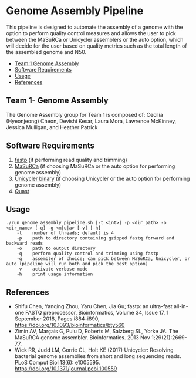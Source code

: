 # Genome Assembly Pipeline
This pipeline is designed to automate the assembly of a genome with the option to perform quality control measures and allows the user to pick between the MaSuRCa or Unicycler assemblers or the auto option, which will decide for the user based on quality metrics such as the total length of the assembled genome and N50.

* [Team 1 Genome Assembly ](#Team-1-Genome-Assembly)
* [Software Requirements](#Software-Requirements)
* [Usage](#Usage)
* [References](#References)

## Team 1- Genome Assembly
The Genome Assembly group for Team 1 is composed of: Cecilia (Hyeonjeong) Cheon, Devishi Kesar, Laura Mora, Lawrence McKinney, Jessica Mulligan, and Heather Patrick

## Software Requirements
1. [fastp](https://github.com/OpenGene/fastp) (if performing read quality and trimming)
2. [MaSuRCa](https://github.com/alekseyzimin/masurca) (if choosing MaSuRCa or the auto option for performing genome assembly)
3. [Unicycler binary](https://github.com/rrwick/Unicycler) (if choosing Unicycler or the auto option for performing genome assembly)
4. [Quast](https://github.com/ablab/quast)

## Usage
```
./run_genome_assembly_pipeline.sh [-t <int>] -p <dir_path> -o <dir_name> [-q] -g <m|u|a> [-v] [-h]
    -t    number of threads; default is 4
    -p    path to directory containing gzipped fastq forward and backward reads
    -o    path to output directory
    -q    perform quality control and trimming using fastp
    -g    assembler of choice; can pick between MaSuRCa, Unicycler, or auto (pipeline will run both and pick the best option)
    -v    activate verbose mode
    -h    print usage information    
```

## References
* Shifu Chen, Yanqing Zhou, Yaru Chen, Jia Gu; fastp: an ultra-fast all-in-one FASTQ preprocessor, Bioinformatics, Volume 34, Issue 17, 1 September 2018, Pages i884–i890, https://doi.org/10.1093/bioinformatics/bty560
* Zimin AV, Marçais G, Puiu D, Roberts M, Salzberg SL, Yorke JA. The MaSuRCA genome assembler. Bioinformatics. 2013 Nov 1;29(21):2669-77.
* Wick RR, Judd LM, Gorrie CL, Holt KE (2017) Unicycler: Resolving bacterial genome assemblies from short and long sequencing reads. PLoS Comput Biol 13(6): e1005595. https://doi.org/10.1371/journal.pcbi.100559

